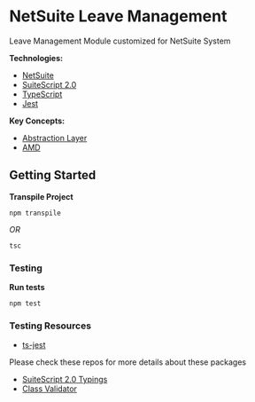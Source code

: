 # NetSuite Leave Management
Leave Management Module customized for NetSuite System

**Technologies:**
- [NetSuite](www.netsuite.com/portal/home.shtml)
- [SuiteScript 2.0](https://docs.oracle.com/cloud/latest/netsuitecs_gs/NSAPI/NSAPI.pdf)
- [TypeScript](https://www.typescriptlang.org/docs/home.html)
- [Jest](https://github.com/facebook/jest)

**Key Concepts:**
- [Abstraction Layer](https://en.wikipedia.org/wiki/Abstraction_layer)
- [AMD](https://github.com/amdjs/amdjs-api/blob/master/AMD.md)
## Getting Started

**Transpile Project**

```
npm transpile
```
_OR_
```
tsc
```

### Testing
**Run tests**
```
npm test
```
### Testing Resources
- [ts-jest](https://github.com/kulshekhar/ts-jest)

Please check these repos for more details about these packages
- [SuiteScript 2.0 Typings](https://github.com/headintheclouddev/typings-suitescript-2.0)
- [Class Validator](https://github.com/typestack/class-validator)
